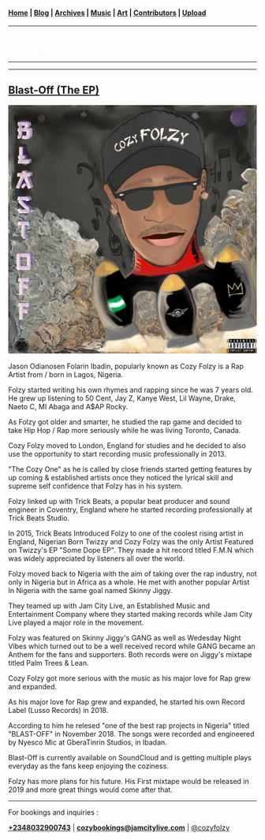 <head>
  <!-- Favicon -->
  <link rel="shortcut icon" href="../../favicon.ico">
  <!-- Global site tag (gtag.js) - Google Analytics -->
  <script async src="https://www.googletagmanager.com/gtag/js?id=UA-129370470-1"></script>
  <script>
    window.dataLayer = window.dataLayer || [];
    function gtag(){dataLayer.push(arguments);}
    gtag('js', new Date());

    gtag('config', 'UA-129370470-1');
  </script>
</head>

<!-- Main Links -->
#### [Home](../../README.md) | [Blog](../../blog/main.md) | [Archives](../../archives.md) | [Music](../main.md) | [Art](../../art/main.md) | [Contributors](../../contributors.md) | [Upload](../../upload.md)

- - -

## [<span style="text-decoration: underline; color: #fff;">Music</span>](../main.md)

- - -
- - -

## [Blast-Off (The EP)](#)	

<img src="./Blast-Off_Remastered.jpg" width="600px" height="auto" />   

Jason Odianosen Folarin Ibadin, popularly known as Cozy Folzy is a Rap Artist from / born in Lagos, Nigeria.  

Folzy started writing his own rhymes and rapping since he was 7 years old. He grew up listening to 50 Cent, Jay Z, Kanye West, Lil Wayne, Drake, Naeto C, MI Abaga and A$AP Rocky.  

As Folzy got older and smarter, he studied the rap game and decided to take Hip Hop / Rap more seriously while he was living Toronto, Canada.   

Cozy Folzy moved to London, England for studies and he decided to also use the opportunity to start recording music professionally in 2013.  

"The Cozy One" as he is called by close friends started getting features by up coming & established artists once they noticed the lyrical skill and supreme self confidence that Folzy has in his system.  

Folzy linked up with Trick Beats, a popular beat producer and sound engineer in Coventry, England where he started recording professionally at Trick Beats Studio.  

In 2015, Trick Beats Introduced Folzy to one of the coolest rising artist in England, Nigerian Born Twizzy and Cozy Folzy was the only Artist Featured on Twizzy's EP "Some Dope EP". They made a hit record titled F.M.N which was widely appreciated by listeners all over the world.  

Folzy moved back to Nigeria with the aim of taking over the rap industry, not only in Nigeria but in Africa as a whole. He met with another popular Artist In Nigeria with the same goal named Skinny Jiggy.   

They teamed up with Jam City Live, an Established Music and Entertainment Company where they started making records while Jam City Live played a major role in the movement.  

Folzy was featured on Skinny Jiggy's GANG as well as Wedesday Night Vibes which turned out to be a well received record while GANG became an Anthem for the fans and supporters. Both records were on Jiggy's mixtape titled Palm Trees & Lean.  

Cozy Folzy got more serious with the music as his major love for Rap grew and expanded.  

As his major love for Rap grew and expanded, he started his own Record Label (Lusso Records) in 2018.  

According to him he relesed "one of the best rap projects in Nigeria" titled "BLAST-OFF" in November 2018. The songs were recorded and engineered by Nyesco Mic at GberaTinrin Studios, in Ibadan.  

Blast-Off is currently available on SoundCloud and is getting multiple plays everyday as the fans keep enjoying the coziness.   

Folzy has more plans for his future. His First mixtape would be released in 2019 and more great things would come after that.    

- - -

For bookings and inquiries :  

<a href="callto:+2348032900743" alt="+2348032900743"><b>+2348032900743</b></a> | [**cozybookings@jamcitylive.com**](#) | [@cozyfolzy](https://instagram.com/cozyfolzy)  